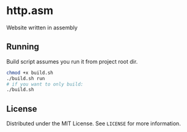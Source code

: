 # http.asm

Website written in assembly

## Running

Build script assumes you run it from project root dir.

```sh
chmod +x build.sh
./build.sh run
# if you want to only build:
./build.sh
```

## License

Distributed under the MIT License. See `LICENSE` for more information.
